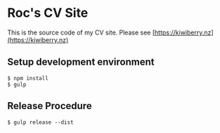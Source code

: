 # Roc's CV Site

This is the source code of my CV site.
Please see [https://kiwiberry.nz](https://kiwiberry.nz)

## Setup development environment

    $ npm install
    $ gulp

## Release Procedure

    $ gulp release --dist
